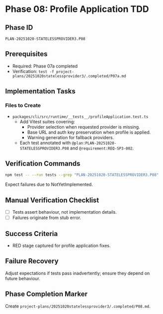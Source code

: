 # Phase 08: Profile Application TDD

## Phase ID
`PLAN-20251020-STATELESSPROVIDER3.P08`

## Prerequisites
- Required: Phase 07a completed
- Verification: `test -f project-plans/20251020statelessprovider3/.completed/P07a.md`

## Implementation Tasks

### Files to Create
- `packages/cli/src/runtime/__tests__/profileApplication.test.ts`
  - Add Vitest suites covering:
    - Provider selection when requested provider is missing.
    - Base URL and auth key preservation when profile is applied.
    - Warning generation for fallback providers.
  - Each test annotated with `@plan:PLAN-20251020-STATELESSPROVIDER3.P08` and `@requirement:REQ-SP3-002`.

## Verification Commands
```bash
npm test -- --run tests --grep "PLAN-20251020-STATELESSPROVIDER3.P08"
```
Expect failures due to NotYetImplemented.

## Manual Verification Checklist
- [ ] Tests assert behaviour, not implementation details.
- [ ] Failures originate from stub error.

## Success Criteria
- RED stage captured for profile application fixes.

## Failure Recovery
Adjust expectations if tests pass inadvertently; ensure they depend on future behaviour.

## Phase Completion Marker
Create `project-plans/20251020statelessprovider3/.completed/P08.md`.
